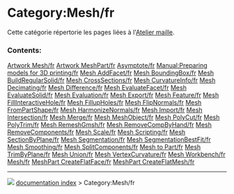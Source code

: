 # Category:Mesh/fr
Cette catégorie répertorie les pages liées à l\'[Atelier maille](Mesh_Workbench/fr.md).

### Contents:

    
  [Artwork Mesh/fr](Artwork_Mesh/fr.md)                                                         [Artwork MeshPart/fr](Artwork_MeshPart/fr.md)                   [Asymptote/fr](Asymptote/fr.md)
  [Manual:Preparing models for 3D printing/fr](Manual:Preparing_models_for_3D_printing/fr.md)   [Mesh AddFacet/fr](Mesh_AddFacet/fr.md)                         [Mesh BoundingBox/fr](Mesh_BoundingBox/fr.md)
  [Mesh BuildRegularSolid/fr](Mesh_BuildRegularSolid/fr.md)                                     [Mesh CrossSections/fr](Mesh_CrossSections/fr.md)               [Mesh CurvatureInfo/fr](Mesh_CurvatureInfo/fr.md)
  [Mesh Decimating/fr](Mesh_Decimating/fr.md)                                                   [Mesh Difference/fr](Mesh_Difference/fr.md)                     [Mesh EvaluateFacet/fr](Mesh_EvaluateFacet/fr.md)
  [Mesh EvaluateSolid/fr](Mesh_EvaluateSolid/fr.md)                                             [Mesh Evaluation/fr](Mesh_Evaluation/fr.md)                     [Mesh Export/fr](Mesh_Export/fr.md)
  [Mesh Feature/fr](Mesh_Feature/fr.md)                                                         [Mesh FillInteractiveHole/fr](Mesh_FillInteractiveHole/fr.md)   [Mesh FillupHoles/fr](Mesh_FillupHoles/fr.md)
  [Mesh FlipNormals/fr](Mesh_FlipNormals/fr.md)                                                 [Mesh FromPartShape/fr](Mesh_FromPartShape/fr.md)               [Mesh HarmonizeNormals/fr](Mesh_HarmonizeNormals/fr.md)
  [Mesh Import/fr](Mesh_Import/fr.md)                                                           [Mesh Intersection/fr](Mesh_Intersection/fr.md)                 [Mesh Merge/fr](Mesh_Merge/fr.md)
  [Mesh MeshObject/fr](Mesh_MeshObject/fr.md)                                                   [Mesh PolyCut/fr](Mesh_PolyCut/fr.md)                           [Mesh PolyTrim/fr](Mesh_PolyTrim/fr.md)
  [Mesh RemeshGmsh/fr](Mesh_RemeshGmsh/fr.md)                                                   [Mesh RemoveCompByHand/fr](Mesh_RemoveCompByHand/fr.md)         [Mesh RemoveComponents/fr](Mesh_RemoveComponents/fr.md)
  [Mesh Scale/fr](Mesh_Scale/fr.md)                                                             [Mesh Scripting/fr](Mesh_Scripting/fr.md)                       [Mesh SectionByPlane/fr](Mesh_SectionByPlane/fr.md)
  [Mesh Segmentation/fr](Mesh_Segmentation/fr.md)                                               [Mesh SegmentationBestFit/fr](Mesh_SegmentationBestFit/fr.md)   [Mesh Smoothing/fr](Mesh_Smoothing/fr.md)
  [Mesh SplitComponents/fr](Mesh_SplitComponents/fr.md)                                         [Mesh to Part/fr](Mesh_to_Part/fr.md)                           [Mesh TrimByPlane/fr](Mesh_TrimByPlane/fr.md)
  [Mesh Union/fr](Mesh_Union/fr.md)                                                             [Mesh VertexCurvature/fr](Mesh_VertexCurvature/fr.md)           [Mesh Workbench/fr](Mesh_Workbench/fr.md)
  [Mesh/fr](Mesh/fr.md)                                                                         [MeshPart CreateFlatFace/fr](MeshPart_CreateFlatFace/fr.md)     [MeshPart CreateFlatMesh/fr](MeshPart_CreateFlatMesh/fr.md)



---
![](images/Right_arrow.png) [documentation index](../README.md) > Category:Mesh/fr
